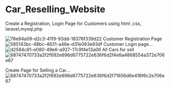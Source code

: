 # Car_Reselling_Website
Create a Registration, Login Page for Customers using html ,css, laravel,mysql,php

![78e94a09-d2c3-41f9-93dd-18376f339d22](https://github.com/shitallog/Car_Reselling_Website/assets/134849794/75752281-0e95-4b5e-9e12-02fb1a80de33)
Customer Registration Page
![585143bc-48bc-4631-a46e-d31e063e93df](https://github.com/shitallog/Car_Reselling_Website/assets/134849794/1e40062e-938b-41b0-b7af-372ddf8c3b36)
Customer Login page...
![d2584c81-e080-49e6-a927-17c9f4e13a06](https://github.com/shitallog/Car_Reselling_Website/assets/134849794/59b4a7a4-bac3-4662-9131-a2af8b9a0f49)
All Cars for sell
![68747470733a2f2f692e696d6775722e636f6d2f4e6a4868554a372e706e67](https://github.com/shitallog/Car_Reselling_Website/assets/134849794/81b67386-f675-4c69-9d00-92ab30361f93)

Create Page for Selling a Car...
![68747470733a2f2f692e696d6775722e636f6d2f71656d6e416f6c2e706e67](https://github.com/shitallog/Car_Reselling_Website/assets/134849794/c0befde9-7e6a-4353-bd45-0a4ebee62832)



